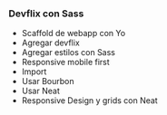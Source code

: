 ### Devflix con Sass

* Scaffold de webapp con Yo
* Agregar devflix
* Agregar estilos con Sass
* Responsive mobile first
* Import
* Usar Bourbon
* Usar Neat
* Responsive Design y grids con Neat